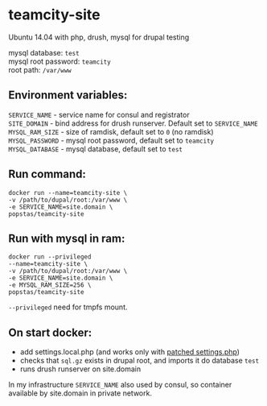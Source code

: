 # teamcity-site
Ubuntu 14.04 with php, drush, mysql for drupal testing

mysql database: `test`  
mysql root password: `teamcity`  
root path: `/var/www`  

## Environment variables:  
`SERVICE_NAME` - service name for consul and registrator  
`SITE_DOMAIN` - bind address for drush runserver. Default set to `SERVICE_NAME`  
`MYSQL_RAM_SIZE` - size of ramdisk, default set to `0` (no ramdisk)  
`MYSQL_PASSWORD` - mysql root password, default set to `teamcity`  
`MYSQL_DATABASE` - mysql database, default set to `test`  

## Run command:
```
docker run --name=teamcity-site \
-v /path/to/dupal/root:/var/www \
-e SERVICE_NAME=site.domain \
popstas/teamcity-site
```

## Run with mysql in ram:
```
docker run --privileged
--name=teamcity-site \
-v /path/to/dupal/root:/var/www \
-e SERVICE_NAME=site.domain \
-e MYSQL_RAM_SIZE=256 \
popstas/teamcity-site
```

`--privileged` need for tmpfs mount.  

## On start docker:  
- add settings.local.php (and works only with [patched settings.php](https://gist.github.com/jeffam/1a616d43b0913555b9ef))  
- checks that `sql.gz` exists in drupal root, and imports it do database `test`  
- runs drush runserver on site.domain  

In my infrastructure `SERVICE_NAME` also used by consul, so container available by site.domain in private network.
